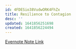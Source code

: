 ```yaml
---
id: 4FDESio38VudwORK4FhZx
title: Resilience to Contagion
desc: ''
updated: 1641856251698
created: 1641856224494
---
```


[Evernote Note Link](https://www.evernote.com/shard/s101/nl/11122041/771e97cd-88e2-4c8e-9f9e-5d8f2d20612a?title=Resilience%20to%20contagion%20in%20financial%20networks)
